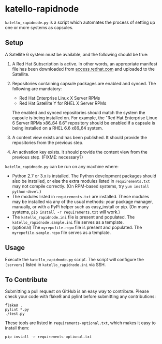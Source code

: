 katello-rapidnode
=================

`katello_rapidnode.py` is a script which automates the process of setting up
one or more systems as capsules.

Setup
-----

A Satellite 6 system must be available, and the following should be true:

1. A Red Hat Subscription is active. In other words, an appropriate manifest
   file has been downloaded from
   [access.redhat.com](https://access.redhat.com/home) and uploaded to the
   Satellite.
2. Repositories containing capsule packages are enabled and synced. The
   following are mandatory:

   * Red Hat Enterprise Linux X Server RPMs
   * Red Hat Satellite Y for RHEL X Server RPMs

   The enabled and synced repositories should match the system the capsule is
   being installed on. For example, the "Red Hat Enterprise Linux 6 Server RPMs
   x86\_64 6.6" repository should be enabled if a capsule is being installed on
   a RHEL 6.6 x86\_64 system.
3. A content view exists and has been published. It should provide the
   repositories from the previous step.
4. An activation key exists. It should provide the content view from the
   previous step. (FIXME: necessary?)

`katello_rapidnode.py` can be run on any machine where:

* Python 2.7 or 3.x is installed. The Python development packages should also
  be installed, or else the extra modules listed in `requirements.txt` may not
  compile correctly. (On RPM-based systems, try `yum install python-devel`.)
* The modules listed in `requirements.txt` are installed. These modules may be
  installed via any of the usual methods: your package manager, manually, or
  with a PyPi helper such as easy\_install or pip. (On many systems, `pip
  install -r requirements.txt` will work.)
* The `katello_rapidnode.ini` file is present and populated. The
  `katello_rapidnode.sample.ini` file serves as a template.
* (optional) The `myrepofile.repo` file is present and populated. The
  `myrepofile.sample.repo` file serves as a template.

Usage
-----

Execute the `katello_rapidnode.py` script. The script will configure the
`[servers]` listed in `katello_rapidnode.ini` via SSH.

To Contribute
-------------

Submitting a pull request on GitHub is an easy way to contribute. Please check
your code with flake8 and pylint before submitting any contributions:

    flake8 .
    pylint *.py
    ./test.py

These tools are listed in `requirements-optional.txt`, which makes it easy to
install them:

    pip install -r requirements-optional.txt
